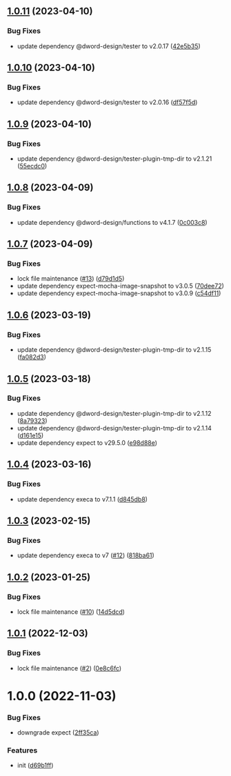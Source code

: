 ## [1.0.11](https://github.com/dword-design/pretest/compare/v1.0.10...v1.0.11) (2023-04-10)


### Bug Fixes

* update dependency @dword-design/tester to v2.0.17 ([42e5b35](https://github.com/dword-design/pretest/commit/42e5b35ddfa3aa787bd4bde6bbeeddc7500d8b81))

## [1.0.10](https://github.com/dword-design/pretest/compare/v1.0.9...v1.0.10) (2023-04-10)


### Bug Fixes

* update dependency @dword-design/tester to v2.0.16 ([df57f5d](https://github.com/dword-design/pretest/commit/df57f5d58e4623a14f0cf32fb94646e65704f44a))

## [1.0.9](https://github.com/dword-design/pretest/compare/v1.0.8...v1.0.9) (2023-04-10)


### Bug Fixes

* update dependency @dword-design/tester-plugin-tmp-dir to v2.1.21 ([55ecdc0](https://github.com/dword-design/pretest/commit/55ecdc0e0d0ce225bdc74d0d2b8e40fcb891ab3b))

## [1.0.8](https://github.com/dword-design/pretest/compare/v1.0.7...v1.0.8) (2023-04-09)


### Bug Fixes

* update dependency @dword-design/functions to v4.1.7 ([0c003c8](https://github.com/dword-design/pretest/commit/0c003c869de864033e6b71dcc534ad29305b5583))

## [1.0.7](https://github.com/dword-design/pretest/compare/v1.0.6...v1.0.7) (2023-04-09)


### Bug Fixes

* lock file maintenance ([#13](https://github.com/dword-design/pretest/issues/13)) ([d79d1d5](https://github.com/dword-design/pretest/commit/d79d1d52681b68589101af605b35f59a32c6253c))
* update dependency expect-mocha-image-snapshot to v3.0.5 ([70dee72](https://github.com/dword-design/pretest/commit/70dee72a16b312a6ebae7eca60282abe1707ee39))
* update dependency expect-mocha-image-snapshot to v3.0.9 ([c54df11](https://github.com/dword-design/pretest/commit/c54df11d85e92a4f496d2facca4278b1ce2ccb41))

## [1.0.6](https://github.com/dword-design/pretest/compare/v1.0.5...v1.0.6) (2023-03-19)


### Bug Fixes

* update dependency @dword-design/tester-plugin-tmp-dir to v2.1.15 ([fa082d3](https://github.com/dword-design/pretest/commit/fa082d3dfca04f2d017732d6b50f50be9b1485f2))

## [1.0.5](https://github.com/dword-design/pretest/compare/v1.0.4...v1.0.5) (2023-03-18)


### Bug Fixes

* update dependency @dword-design/tester-plugin-tmp-dir to v2.1.12 ([8a79323](https://github.com/dword-design/pretest/commit/8a793238f51c369fa03e5e86de9135a4cf2d814a))
* update dependency @dword-design/tester-plugin-tmp-dir to v2.1.14 ([d161e15](https://github.com/dword-design/pretest/commit/d161e15bb2b67032c6bfeb45d947b1b86d9962c0))
* update dependency expect to v29.5.0 ([e98d88e](https://github.com/dword-design/pretest/commit/e98d88e7a41f64fe29cb2e20f12be39f6baea047))

## [1.0.4](https://github.com/dword-design/pretest/compare/v1.0.3...v1.0.4) (2023-03-16)


### Bug Fixes

* update dependency execa to v7.1.1 ([d845db8](https://github.com/dword-design/pretest/commit/d845db8c1bed68c516bf4709cc3baea123b351ea))

## [1.0.3](https://github.com/dword-design/pretest/compare/v1.0.2...v1.0.3) (2023-02-15)


### Bug Fixes

* update dependency execa to v7 ([#12](https://github.com/dword-design/pretest/issues/12)) ([818ba61](https://github.com/dword-design/pretest/commit/818ba61506c0ab70eccb56152ceb5c5328160d3e))

## [1.0.2](https://github.com/dword-design/pretest/compare/v1.0.1...v1.0.2) (2023-01-25)


### Bug Fixes

* lock file maintenance ([#10](https://github.com/dword-design/pretest/issues/10)) ([14d5dcd](https://github.com/dword-design/pretest/commit/14d5dcd7c8166bbd84bf68693ce897754eb71407))

## [1.0.1](https://github.com/dword-design/pretest/compare/v1.0.0...v1.0.1) (2022-12-03)


### Bug Fixes

* lock file maintenance ([#2](https://github.com/dword-design/pretest/issues/2)) ([0e8c6fc](https://github.com/dword-design/pretest/commit/0e8c6fc83244d14e764e6d4dc1e10215093c5c73))

# 1.0.0 (2022-11-03)


### Bug Fixes

* downgrade expect ([2ff35ca](https://github.com/dword-design/pretest/commit/2ff35caf23947662d6a37609bf0bffa05cc2787e))


### Features

* init ([d69b1ff](https://github.com/dword-design/pretest/commit/d69b1ff520add782948e31d361c8c732c08f1e61))
